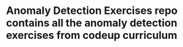 # Anomaly Detection Exercises repo contains all the anomaly detection exercises from codeup curriculum
